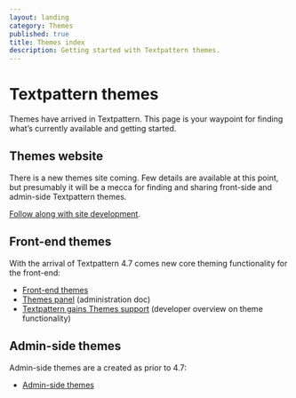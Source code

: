 ```yaml
---
layout: landing
category: Themes
published: true
title: Themes index
description: Getting started with Textpattern themes. 
---
```


# Textpattern themes

Themes have arrived in Textpattern. This page is your waypoint for finding what’s currently available and getting started.

## Themes website

There is a new themes site coming. Few details are available at this point, but presumably it will be a mecca for finding and sharing front-side and admin-side Textpattern themes.

[Follow along with site development](https://github.com/textpattern/textpattern-themes-website). 

## Front-end themes

With the arrival of Textpattern 4.7 comes new core theming functionality for the front-end: 

* [Front-end themes](https://docs.textpattern.io/themes/front-end-themes)
* [Themes panel](https://docs.textpattern.io/administration/themes-panel) (administration doc)
* [Textpattern gains Themes support](https://textpattern.com/weblog/403/textpattern-cms-gains-themes-support) (developer overview on theme functionality)

## Admin-side themes

Admin-side themes are a created as prior to 4.7:

* [Admin-side themes](https://docs.textpattern.io/themes/admin-side-themes)

